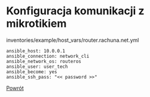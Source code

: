 Konfiguracja komunikacji z mikrotikiem
=========
inventories/example/host_vars/router.rachuna.net.yml
```
ansible_host: 10.0.0.1
ansible_connection: network_cli
ansible_network_os: routeros
ansible_user: user_tech
ansible_become: yes
ansible_ssh_pass: "<< password >>"
```

[Powrót](../../README.md)